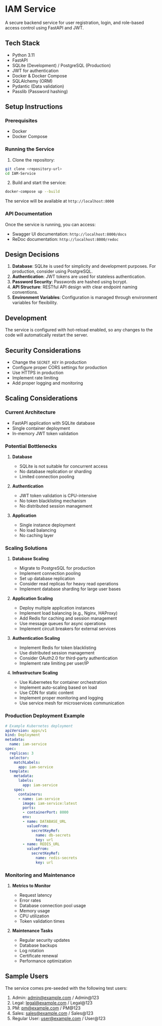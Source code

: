 # IAM Service

A secure backend service for user registration, login, and role-based access control using FastAPI and JWT.

## Tech Stack

- Python 3.11
- FastAPI
- SQLite (Development) / PostgreSQL (Production)
- JWT for authentication
- Docker & Docker Compose
- SQLAlchemy (ORM)
- Pydantic (Data validation)
- Passlib (Password hashing)

## Setup Instructions

### Prerequisites

- Docker
- Docker Compose

### Running the Service

1. Clone the repository:
```bash
git clone <repository-url>
cd IAM-Service
```

2. Build and start the service:
```bash
docker-compose up --build
```

The service will be available at `http://localhost:8000`

### API Documentation

Once the service is running, you can access:
- Swagger UI documentation: `http://localhost:8000/docs`
- ReDoc documentation: `http://localhost:8000/redoc`

## Design Decisions

1. **Database**: SQLite is used for simplicity and development purposes. For production, consider using PostgreSQL.
2. **Authentication**: JWT tokens are used for stateless authentication.
3. **Password Security**: Passwords are hashed using bcrypt.
4. **API Structure**: RESTful API design with clear endpoint naming conventions.
5. **Environment Variables**: Configuration is managed through environment variables for flexibility.

## Development

The service is configured with hot-reload enabled, so any changes to the code will automatically restart the server.

## Security Considerations

- Change the `SECRET_KEY` in production
- Configure proper CORS settings for production
- Use HTTPS in production
- Implement rate limiting
- Add proper logging and monitoring

## Scaling Considerations

### Current Architecture
- FastAPI application with SQLite database
- Single container deployment
- In-memory JWT token validation

### Potential Bottlenecks

1. **Database**
   - SQLite is not suitable for concurrent access
   - No database replication or sharding
   - Limited connection pooling

2. **Authentication**
   - JWT token validation is CPU-intensive
   - No token blacklisting mechanism
   - No distributed session management

3. **Application**
   - Single instance deployment
   - No load balancing
   - No caching layer

### Scaling Solutions

1. **Database Scaling**
   - Migrate to PostgreSQL for production
   - Implement connection pooling
   - Set up database replication
   - Consider read replicas for heavy read operations
   - Implement database sharding for large user bases

2. **Application Scaling**
   - Deploy multiple application instances
   - Implement load balancing (e.g., Nginx, HAProxy)
   - Add Redis for caching and session management
   - Use message queues for async operations
   - Implement circuit breakers for external services

3. **Authentication Scaling**
   - Implement Redis for token blacklisting
   - Use distributed session management
   - Consider OAuth2.0 for third-party authentication
   - Implement rate limiting per user/IP

4. **Infrastructure Scaling**
   - Use Kubernetes for container orchestration
   - Implement auto-scaling based on load
   - Use CDN for static content
   - Implement proper monitoring and logging
   - Use service mesh for microservices communication

### Production Deployment Example

```yaml
# Example Kubernetes deployment
apiVersion: apps/v1
kind: Deployment
metadata:
  name: iam-service
spec:
  replicas: 3
  selector:
    matchLabels:
      app: iam-service
  template:
    metadata:
      labels:
        app: iam-service
    spec:
      containers:
      - name: iam-service
        image: iam-service:latest
        ports:
        - containerPort: 8000
        env:
        - name: DATABASE_URL
          valueFrom:
            secretKeyRef:
              name: db-secrets
              key: url
        - name: REDIS_URL
          valueFrom:
            secretKeyRef:
              name: redis-secrets
              key: url
```

### Monitoring and Maintenance

1. **Metrics to Monitor**
   - Request latency
   - Error rates
   - Database connection pool usage
   - Memory usage
   - CPU utilization
   - Token validation times

2. **Maintenance Tasks**
   - Regular security updates
   - Database backups
   - Log rotation
   - Certificate renewal
   - Performance optimization

## Sample Users

The service comes pre-seeded with the following test users:

1. Admin: admin@example.com / Admin@123
2. Legal: legal@example.com / Legal@123
3. PM: pm@example.com / PM@123
4. Sales: sales@example.com / Sales@123
5. Regular User: user@example.com / User@123
